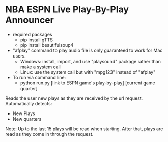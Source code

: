 # NBA ESPN Live Play-By-Play Announcer

- required packages
    - pip install gTTS
    - pip install beautifulsoup4
- "afplay" command to play audio file is only guaranteed to work for Mac users.
    - Windows: install, import, and use "playsound" package rather than make a system call
    - Linux: use the system call but with "mpg123" instead of "afplay"
- To run via command line:
    - python run.py [link to ESPN game's play-by-play] [current game quarter]
    
Reads the user new plays as they are received by the url request.
Automatically detects:
- New Plays
- New quarters

Note: Up to the last 15 plays will be read when starting. After that, plays are read as they come in through the request.

